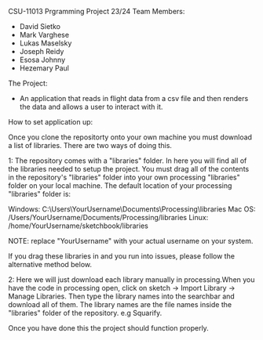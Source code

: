 CSU-11013 Prgramming Project 23/24
Team Members:
- David Sietko
- Mark Varghese
- Lukas Maselsky
- Joseph Reidy
- Esosa Johnny
- Hezemary Paul

The Project:
- An application that reads in flight data from a csv file and then renders the data and allows a user to interact with it.


 How to set application up:

 
 Once you clone the repositorty onto your own machine you must download a list of libraries. There are two ways of doing this.
 
   1:
 The repository comes with a "libraries" folder. In here you will find all of the libraries needed to setup the project.
 You must drag all of the contents in the repository's "libraries" folder into your own processing "libraries" folder on your
 local machine. The default location of your processing "libraries" folder is:
 
   Windows:
   C:\Users\YourUsername\Documents\Processing\libraries
   Mac OS:
   /Users/YourUsername/Documents/Processing/libraries
   Linux:
   /home/YourUsername/sketchbook/libraries


NOTE: replace "YourUsername" with your actual username on your system.


If you drag these libraries in and you run into issues, please follow the alternative method below.


  2:
Here we will just download each library manually in processing.When you have the code in processing open, click
on sketch -> Import Library -> Manage Libraries. Then type the library names into the searchbar and download all of
them. The library names are the file names inside the "libraries" folder of the repository. e.g Squarify.


Once you have done this the project should function properly.
